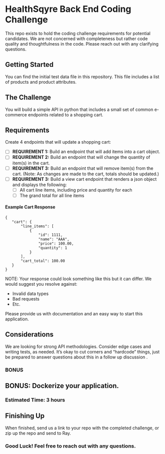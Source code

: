# HealthSqyre Back End Coding Challenge
This repo exists to hold the coding challenge requirements for potential candidates.
We are not concerned with completeness but rather code quality and thoughtfulness in the code. Please reach out with any clarifying questions.

## Getting Started
You can find the initial test data file in this repository.  This file includes a list of products and product attributes.

## The Challenge
You will build a simple API in python that includes a small set of common e-commerce endpoints related to a shopping cart. 

## Requirements
Create 4 endpoints that will update a shopping cart:

- [ ] **REQUIREMENT 1:** Build an endpoint that will add items into a cart object. 
- [ ] **REQUIREMENT 2:** Build an endpoint that will change the quantity of item(s) in the cart.
- [ ] **REQUIREMENT 3:** Build an endpoint that will remove item(s) from the cart. (Note: As changes are made to the cart, totals should be updated.)
- [ ] **REQUIREMENT 3:** Build a view cart endpoint that renders a json object and displays the following:
    - [ ] All cart line items, including price and quantity for each 
    - [ ] The grand total for all line items
    
#### Example Cart Response
```
{
   "cart": {
       "line_items": [
           {
               "id": 1111,
               "name": "AAA",
               "price": 100.00,
               "quantity": 1
           }
       ],
       "cart_total": 100.00
   }
}

```
NOTE: Your response could look something like this but it can differ. We would suggest you resolve against: 

- Invalid data types
- Bad requests
- Etc. 

Please provide us with documentation and an easy way to start this application.

    
## Considerations
We are looking for strong API methodologies. Consider edge cases and writing tests, as needed.
It’s okay to cut corners and “hardcode” things, just be prepared to answer questions about this in a follow up discussion .

### BONUS
**BONUS**: Dockerize your application.
---

### Estimated Time: 3 hours

## Finishing Up
When finished, send us a link to your repo with the completed challenge, or zip up the repo and send to Ray.

### Good Luck! Feel free to reach out with any questions.
